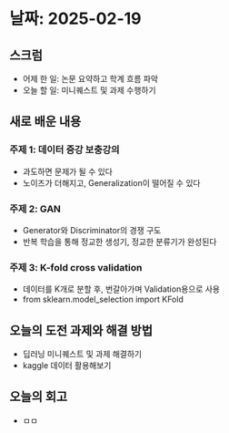 # 날짜: 2025-02-19

## 스크럼
- 어제 한 일: 논문 요약하고 학계 흐름 파악
- 오늘 할 일: 미니퀘스트 및 과제 수행하기

## 새로 배운 내용
### 주제 1: 데이터 증강 보충강의
- 과도하면 문제가 될 수 있다
- 노이즈가 더해지고, Generalization이 떨어질 수 있다

### 주제 2: GAN
- Generator와 Discriminator의 경쟁 구도
- 반복 학습을 통해 정교한 생성기, 정교한 분류기가 완성된다

### 주제 3: K-fold cross validation
- 데이터를 K개로 분할 후, 번갈아가며 Validation용으로 사용
- from sklearn.model_selection import KFold

## 오늘의 도전 과제와 해결 방법
- 딥러닝 미니퀘스트 및 과제 해결하기
- kaggle 데이터 활용해보기

## 오늘의 회고
- ㅁㅁ
